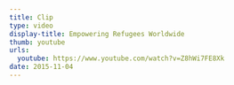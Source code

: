 ```yaml
---
title: Clip
type: video
display-title: Empowering Refugees Worldwide
thumb: youtube
urls:
  youtube: https://www.youtube.com/watch?v=Z8hWi7FE8Xk
date: 2015-11-04
---
```

